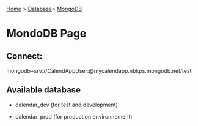 [Home](https://github.com/MyCalendApp/backend/wiki/Home) > [Database](https://github.com/MyCalendApp/backend/wiki/Database)> [MongoDB](https://github.com/MyCalendApp/backend/wiki/database_mongo)

# MondoDB Page

## Connect: 

mongodb+srv://CalendAppUser:<secret>@mycalendapp.nbkps.mongodb.net/test

## Available database

- calendar_dev (for test and development)

- calendar_prod (for production environnement)


